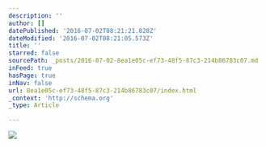 ```yaml
---
description: ''
author: []
datePublished: '2016-07-02T08:21:21.828Z'
dateModified: '2016-07-02T08:21:05.573Z'
title: ''
starred: false
sourcePath: _posts/2016-07-02-8ea1e05c-ef73-48f5-87c3-214b86783c07.md
inFeed: true
hasPage: true
inNav: false
url: 8ea1e05c-ef73-48f5-87c3-214b86783c07/index.html
_context: 'http://schema.org'
_type: Article

---
```

![](https://the-grid-user-content.s3-us-west-2.amazonaws.com/a9df8bf8-eac2-4bb2-b253-e41efe7545ca.png)
